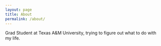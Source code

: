 ```yaml
---
layout: page
title: About
permalink: /about/
---
```


Grad Student at Texas A&M University, trying to figure out what to do with my life.
